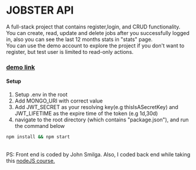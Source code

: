 ### <h1>JOBSTER API</h1>

A full-stack project that contains register,login, and CRUD functionality. <br>
You can create, read, update and delete jobs after you successfully logged in, also you can see the last 12 months stats in "stats" page. <br>
You can use the demo account to explore the project if you don't want to register, but test user is limited to read-only actions.

<h3><a href="https://jobster-api-1yfd.onrender.com/">demo link</a></h3>

#### Setup

1. Setup .env in the root <br>
2. Add MONGO_URI with correct value <br>
3. Add JWT_SECRET as your resolving key(e.g thisIsASecretKey) and JWT_LIFETIME as the expire time of the token (e.g 1d,30d) <br>
4. navigate to the root directory (which contains "package.json"), and run the command below <br>

```bash
npm install && npm start
```
<br>
PS: Front end is coded by John Smilga. Also, I coded back end while taking this <a href="https://www.udemy.com/course/nodejs-tutorial-and-projects-course/">nodeJS course.</a>
